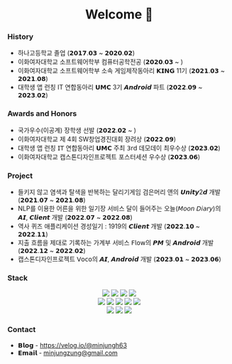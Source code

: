 # <div align="center"><b>Welcome 👋</b></div>

### History
* 하나고등학교 졸업 (𝟮𝟬𝟭𝟳.𝟬𝟯 ~ 𝟮𝟬𝟮𝟬.𝟬𝟮)
* 이화여자대학교 소프트웨어학부 컴퓨터공학전공 (𝟮𝟬𝟮𝟬.𝟬𝟯 ~ )
* 이화여자대학교 소프트웨어학부 소속 게임제작동아리 𝗞𝗜𝗡𝗚 11기 (𝟮𝟬𝟮𝟭.𝟬𝟯 ~ 𝟮𝟬𝟮𝟭.𝟬𝟴)
* 대학생 앱 런칭 IT 연합동아리 𝗨𝗠𝗖 3기 𝘼𝙣𝙙𝙧𝙤𝙞𝙙 파트 (𝟮𝟬𝟮𝟮.𝟬𝟵 ~ 𝟮𝟬𝟮𝟯.𝟬𝟮)
### Awards and Honors
* 국가우수(이공계) 장학생 선발 (𝟮𝟬𝟮𝟮.𝟬𝟮 ~ )
* 이화여자대학교 제 4회 SW창업경진대회 장려상 (𝟮𝟬𝟮𝟮.𝟬𝟵)
* 대학생 앱 런칭 𝖨𝖳 연합동아리 𝗨𝗠𝗖 주최 𝟥𝗋𝖽 데모데이 최우수상 (𝟮𝟬𝟮𝟯.𝟬𝟮)
* 이화여자대학교 캡스톤디자인프로젝트 포스터세션 우수상 (𝟮𝟬𝟮𝟯.𝟬𝟲)
### Project
* 들키지 않고 염색과 탈색을 반복하는 달리기게임 검은머리 앤의 𝙐𝙣𝙞𝙩𝙮2𝙙 개발 (𝟮𝟬𝟮𝟭.𝟬𝟳 ~ 𝟮𝟬𝟮𝟭.𝟬𝟴)
* NLP를 이용한 어른을 위한 일기장 서비스 달이 들어주는 오늘(𝘔𝘰𝘰𝘯 𝘋𝘪𝘢𝘳𝘺)의 𝘼𝙄, 𝘾𝙡𝙞𝙚𝙣𝙩 개발 (𝟮𝟬𝟮𝟮.𝟬𝟳 ~ 𝟮𝟬𝟮𝟮.𝟬𝟴)
* 역사 퀴즈 애플리케이션 경성일기 : 1919의 𝘾𝙡𝙞𝙚𝙣𝙩 개발 (𝟮𝟬𝟮𝟮.𝟭𝟬 ~ 𝟮𝟬𝟮𝟮.𝟭𝟭)
* 지출 흐름을 제대로 기록하는 가계부 서비스 𝖥𝗅𝗈𝗐의 𝙋𝙈 및 𝘼𝙣𝙙𝙧𝙤𝙞𝙙 개발 (𝟮𝟬𝟮𝟮.𝟭𝟮 ~ 𝟮𝟬𝟮𝟮.𝟬𝟮)
* 캡스톤디자인프로젝트 𝖵𝗈𝖼𝗈의 𝘼𝙄, 𝘼𝙣𝙙𝙧𝙤𝙞𝙙 개발 (𝟮𝟬𝟮𝟯.𝟬𝟭 ~ 𝟮𝟬𝟮𝟯.𝟬𝟲)
### Stack
<div align=center> 
<img src="https://img.shields.io/badge/python-3776AB?style=for-the-badge&logo=python&logoColor=white"> <img src="https://img.shields.io/badge/c++-00599C?style=for-the-badge&logo=c%2B%2B&logoColor=white"> <img src="https://img.shields.io/badge/kotlin-B125EA?style=for-the-badge&logo=kotlin&logoColor=white"> <img src="https://img.shields.io/badge/java-007396?style=for-the-badge&logo=java&logoColor=white"><br/>
<img src="https://img.shields.io/badge/javascript-F7DF1E?style=for-the-badge&logo=javascript&logoColor=black"> <img src="https://img.shields.io/badge/mysql-4479A1?style=for-the-badge&logo=mysql&logoColor=white"> <img src="https://img.shields.io/badge/android-3DDC84?style=for-the-badge&logo=android&logoColor=white"> <img src="https://img.shields.io/badge/react native-61DAFB?style=for-the-badge&logo=react&logoColor=black"> <img src="https://img.shields.io/badge/expo-ffffff?style=for-the-badge&logo=expo&logoColor=black">
<br/>
<img src="https://img.shields.io/badge/github-181717?style=for-the-badge&logo=github&logoColor=white"> <img src="https://img.shields.io/badge/notion-ffffff?style=for-the-badge&logo=notion&logoColor=black"> <img src="https://img.shields.io/badge/slack-4A154B?style=for-the-badge&logo=slack&logoColor=white">
</div>

### Contact
* 𝗕𝗹𝗼𝗴 - https://velog.io/@minjungh63
* 𝗘𝗺𝗮𝗶𝗹 - minjungzung@gmail.com
<!--
**milijung/milijung** is a ✨ _special_ ✨ repository because its `README.md` (this file) appears on your GitHub profile.

Here are some ideas to get you started:

- 🔭 I’m currently working on ...
- 🌱 I’m currently learning ...
- 👯 I’m looking to collaborate on ...
- 🤔 I’m looking for help with ...
- 💬 Ask me about ...
- 📫 How to reach me: ...
- 😄 Pronouns: ...
- ⚡ Fun fact: ...
-->
